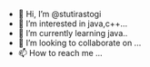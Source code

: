 - 👋 Hi, I’m @stutirastogi
- 👀 I’m interested in java,c++...
- 🌱 I’m currently learning java..
- 💞️ I’m looking to collaborate on ...
- 📫 How to reach me ...

<!---
stutirastogi2002/stutirastogi2002 is a ✨ special ✨ repository because its `README.md` (this file) appears on your GitHub profile.
You can click the Preview link to take a look at your changes.
--->

